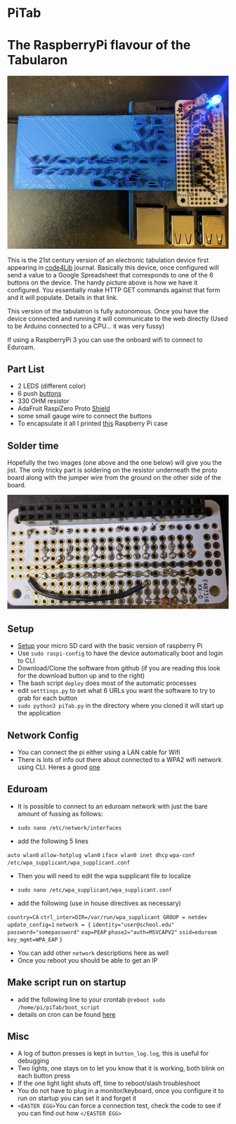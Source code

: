 
# PiTab

# The RaspberryPi flavour of the Tabularon

![piTab 3.0](running_pi_tab.jpg)

This is the 21st century version of an electronic tabulation device first appearing in [code4Lib](http://journal.code4lib.org/articles/8200) journal. Basically this device, once configured will send a value to a Google Spreadsheet that corresponds to one of the 6 buttons on the device. The handy picture above is how we have it configured. You essentially make HTTP GET commands against that form and it will populate. Details in that link.


This version of the tabulatron is fully autonomous. Once you have the device connected and running it will communicate to the web directly (Used to be Arduino connected to a CPU... it was very fussy)

If using a RaspberryPi 3 you can use the onboard wifi to connect to Eduroam.

## Part List
- 2 LEDS (different color)
- 6 push [buttons](https://www.adafruit.com/product/367)
- 330 OHM resistor
- AdaFruit RaspiZero Proto [Shield](https://www.adafruit.com/product/3203) 
- some small gauge wire to connect the buttons
- To encapsulate it all I printed [this](https://www.thingiverse.com/thing:2292745) Raspberry Pi case

## Solder time
Hopefully the two images (one above and the one below) will give you the jist. The only tricky part is soldering on the resistor underneath the proto board along with the jumper wire from the ground on the other side of the board.

![proto under](proto_under.jpg)


## Setup
- [Setup](https://www.raspberrypi.org/documentation/installation/installing-images/) your micro SD card with the basic version of raspberry Pi
- Use `sudo raspi-config` to have the device automatically boot and login to CLI
- Download/Clone the software from github (if you are reading this look for the download button up and to the right)
- The bash script `deploy` does most of the automatic processes
- edit `setttings.py` to set what 6 URLs you want the software to try to grab for each button
- `sudo python3 piTab.py` in the directory where you cloned it will start up the application


## Network Config
- You can connect the pi either using a LAN cable for Wifi
- There is lots of info out there about connected to a WPA2 wifi network using CLI. Heres a good [one](https://learn.adafruit.com/adafruits-raspberry-pi-lesson-3-network-setup/setting-up-wifi-with-occidentalis)

## Eduroam
- It is possible to connect to an eduroam network with just the bare amount of fussing as follows:
- `sudo nano /etc/network/interfaces`

- add the following 5 lines

`auto wlan0`
`allow-hotplug wlan0`
`iface wlan0 inet dhcp`
`wpa-conf /etc/wpa_supplicant/wpa_supplicant.conf`

- Then you will need to edit the wpa supplicant file to localize
- `sudo nano /etc/wpa_supplicant/wpa_supplicant.conf`

- add the following (use in  house directives as necessary)

`country=CA`
`ctrl_inter=DIR=/var/run/wpa_supplicant GROUP = netdev`
`update_config=1`
`network = {`
`identity="user@school.edu"`
`password="somepassword"`
`eap=PEAP`
`phase2="auth=MSVCAPV2"`
`ssid=eduroam`
`key_mgmt=WPA_EAP`
`}`

- You can add other `network` descriptions here as well
- Once you reboot you should be able to get an IP


## Make script run on startup
- add the following line to your crontab
`@reboot sudo /home/pi/piTab/boot_script`
- details on cron can be found [here](https://en.wikipedia.org/wiki/Cron)

## Misc
- A log of button presses is kept in `button_log.log`, this is useful for debugging
- Two lights, one stays on to let you know that it is working, both blink on each button press
- If the one light light shuts off, time to reboot/slash troubleshoot
- You do not have to plug in a monitor/keyboard, once you configure it to run on startup you can <ronco>set it and forget it</ronco>
- `<EASTER EGG>`You can force a connection test, check the code to see if you can find out how `</EASTER EGG>`

